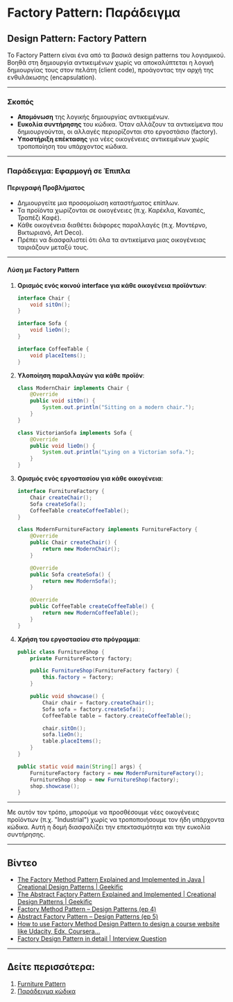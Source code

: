 # Factory Pattern: Παράδειγμα

## **Design Pattern: Factory Pattern**

Το Factory Pattern είναι ένα από τα βασικά design patterns του λογισμικού. Βοηθά στη δημιουργία αντικειμένων χωρίς να αποκαλύπτεται η λογική δημιουργίας τους στον πελάτη (client code), προάγοντας την αρχή της ενθυλάκωσης (encapsulation).

---

### **Σκοπός**

- **Απομόνωση** της λογικής δημιουργίας αντικειμένων.
- **Ευκολία συντήρησης** του κώδικα. Όταν αλλάζουν τα αντικείμενα που δημιουργούνται, οι αλλαγές περιορίζονται στο εργοστάσιο (factory).
- **Υποστήριξη επέκτασης** για νέες οικογένειες αντικειμένων χωρίς τροποποίηση του υπάρχοντος κώδικα.

---

### **Παράδειγμα: Εφαρμογή σε Έπιπλα**

#### Περιγραφή Προβλήματος

- Δημιουργείτε μια προσομοίωση καταστήματος επίπλων.
- Τα προϊόντα χωρίζονται σε οικογένειες (π.χ. Καρέκλα, Καναπές, Τραπέζι Καφέ).
- Κάθε οικογένεια διαθέτει διάφορες παραλλαγές (π.χ. Μοντέρνο, Βικτωριανό, Art Deco).
- Πρέπει να διασφαλιστεί ότι όλα τα αντικείμενα μιας οικογένειας ταιριάζουν μεταξύ τους.

---

#### **Λύση με Factory Pattern**

1. **Ορισμός ενός κοινού interface για κάθε οικογένεια προϊόντων**:
   ```java
   interface Chair {
       void sitOn();
   }

   interface Sofa {
       void lieOn();
   }

   interface CoffeeTable {
       void placeItems();
   }
   ```

2. **Υλοποίηση παραλλαγών για κάθε προϊόν**:
   ```java
   class ModernChair implements Chair {
       @Override
       public void sitOn() {
           System.out.println("Sitting on a modern chair.");
       }
   }

   class VictorianSofa implements Sofa {
       @Override
       public void lieOn() {
           System.out.println("Lying on a Victorian sofa.");
       }
   }
   ```

3. **Ορισμός ενός εργοστασίου για κάθε οικογένεια**:
   ```java
   interface FurnitureFactory {
       Chair createChair();
       Sofa createSofa();
       CoffeeTable createCoffeeTable();
   }

   class ModernFurnitureFactory implements FurnitureFactory {
       @Override
       public Chair createChair() {
           return new ModernChair();
       }

       @Override
       public Sofa createSofa() {
           return new ModernSofa();
       }

       @Override
       public CoffeeTable createCoffeeTable() {
           return new ModernCoffeeTable();
       }
   }
   ```

4. **Χρήση του εργοστασίου στο πρόγραμμα**:
   ```java
   public class FurnitureShop {
       private FurnitureFactory factory;

       public FurnitureShop(FurnitureFactory factory) {
           this.factory = factory;
       }

       public void showcase() {
           Chair chair = factory.createChair();
           Sofa sofa = factory.createSofa();
           CoffeeTable table = factory.createCoffeeTable();

           chair.sitOn();
           sofa.lieOn();
           table.placeItems();
       }
   }

   public static void main(String[] args) {
       FurnitureFactory factory = new ModernFurnitureFactory();
       FurnitureShop shop = new FurnitureShop(factory);
       shop.showcase();
   }
   ```

---

Με αυτόν τον τρόπο, μπορούμε να προσθέσουμε νέες οικογένειες προϊόντων (π.χ. "Industrial") χωρίς να τροποποιήσουμε τον ήδη υπάρχοντα κώδικα. Αυτή η δομή διασφαλίζει την επεκτασιμότητα και την ευκολία συντήρησης.

---

## Βίντεο

- [The Factory Method Pattern Explained and Implemented in Java | Creational Design Patterns | Geekific](https://youtu.be/EdFq_JIThqM?si=f3fOeBvN2tcfNflZ)   
- [The Abstract Factory Pattern Explained and Implemented | Creational Design Patterns | Geekific](https://youtu.be/QNpwWkdFvgQ?si=0nbi1CjA7xrowxcc)   
- [Factory Method Pattern – Design Patterns (ep 4)](https://youtu.be/EcFVTgRHJLM?si=-QIOpGNd6LcQnteJ)   
- [Abstract Factory Pattern – Design Patterns (ep 5)](https://youtu.be/v-GiuMmsXj4?si=nMyGB1KyzqOqpPBk)   
- [How to use Factory Method Design Pattern to design a course website like Udacity, Edx, Coursera...](https://youtu.be/s3Wr5_tsODs?si=1Y8z0l7sdksin7lj)   
- [Factory Design Pattern in detail | Interview Question](https://youtu.be/D5d1f9Lcmv4?si=vjFm15Rt9YX7e4gq)  

---

## Δείτε περισσότερα:

1. [Furniture Pattern](Pattern)   
2. [Παράδειγμα κώδικα](Examples)
